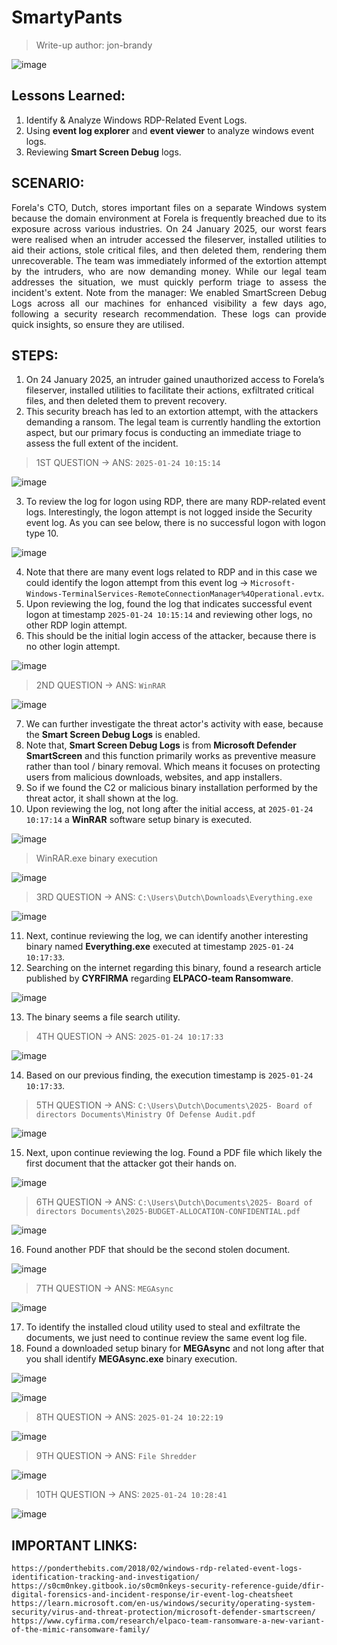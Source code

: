 # SmartyPants
> Write-up author: jon-brandy

![image](https://github.com/user-attachments/assets/6e7472c6-bf29-469d-92bb-49e8b948fd46)


## Lessons Learned:
1. Identify & Analyze Windows RDP-Related Event Logs.
2. Using **event log explorer** and **event viewer** to analyze windows event logs.
3. Reviewing **Smart Screen Debug** logs.

## SCENARIO:

<p align="justify">Forela's CTO, Dutch, stores important files on a separate Windows system because the domain environment at Forela is frequently breached due to its exposure across various industries. On 24 January 2025, our worst fears were realised when an intruder accessed the fileserver, installed utilities to aid their actions, stole critical files, and then deleted them, rendering them unrecoverable. The team was immediately informed of the extortion attempt by the intruders, who are now demanding money. While our legal team addresses the situation, we must quickly perform triage to assess the incident's extent. Note from the manager: We enabled SmartScreen Debug Logs across all our machines for enhanced visibility a few days ago, following a security research recommendation. These logs can provide quick insights, so ensure they are utilised.</p>

## STEPS:
1. On 24 January 2025, an intruder gained unauthorized access to Forela’s fileserver, installed utilities to facilitate their actions, exfiltrated critical files, and then deleted them to prevent recovery.
2. This security breach has led to an extortion attempt, with the attackers demanding a ransom. The legal team is currently handling the extortion aspect, but our primary focus is conducting an immediate triage to assess the full extent of the incident.

> 1ST QUESTION -> ANS: `2025-01-24 10:15:14`

![image](https://github.com/user-attachments/assets/d94bdf93-6369-4e65-bb2f-fc1fc3ea9d17)

3. To review the log for logon using RDP, there are many RDP-related event logs. Interestingly, the logon attempt is not logged inside the Security event log. As you can see below, there is no successful logon with logon type 10.

![image](https://github.com/user-attachments/assets/8dec4e05-b8f3-4dad-86f9-e912e6076013)


4. Note that there are many event logs related to RDP and in this case we could identify the logon attempt from this event log -> `Microsoft-Windows-TerminalServices-RemoteConnectionManager%4Operational.evtx`.
5. Upon reviewing the log, found the log that indicates successful event logon at timestamp `2025-01-24 10:15:14` and reviewing other logs, no other RDP login attempt.
6. This should be the initial login access of the attacker, because there is no other login attempt.

![image](https://github.com/user-attachments/assets/64bf5f50-f493-4f09-a4e1-76611ec54cfa)


> 2ND QUESTION -> ANS: `WinRAR`

![image](https://github.com/user-attachments/assets/50b412a0-82a6-4f18-954f-d61ded782e47)

7. We can further investigate the threat actor's activity with ease, because the **Smart Screen Debug Logs** is enabled.
8. Note that, **Smart Screen Debug Logs** is from **Microsoft Defender SmartScreen** and this function primarily works as preventive measure rather than tool / binary removal. Which means it focuses on protecting users from malicious downloads, websites, and app installers.
9. So if we found the C2 or malicious binary installation performed by the threat actor, it shall shown at the log.
10. Upon reviewing the log, not long after the initial access, at `2025-01-24 10:17:14` a **WinRAR** software setup binary is executed.

![image](https://github.com/user-attachments/assets/d94533d6-24e9-4cb4-8647-37dd0ec812a1)

> WinRAR.exe binary execution

![image](https://github.com/user-attachments/assets/a6eaec8e-abe3-4f01-bea0-3635b7746553)


> 3RD QUESTION -> ANS: `C:\Users\Dutch\Downloads\Everything.exe`

![image](https://github.com/user-attachments/assets/cd70cd64-c2d5-4178-939b-e9db77473350)

11. Next, continue reviewing the log, we can identify another interesting binary named **Everything.exe** executed at timestamp `2025-01-24 10:17:33`.
12. Searching on the internet regarding this binary, found a research article published by **CYRFIRMA** regarding **ELPACO-team Ransomware**.

![image](https://github.com/user-attachments/assets/a7d57f46-43ed-4a8f-8799-fa698bb18a51)

13. The binary seems a file search utility.

> 4TH QUESTION -> ANS: `2025-01-24 10:17:33`

![image](https://github.com/user-attachments/assets/6b3be03d-d7c0-4883-9ca9-5cc49bfc4fad)


14. Based on our previous finding, the execution timestamp is `2025-01-24 10:17:33`.


> 5TH QUESTION -> ANS: `C:\Users\Dutch\Documents\2025- Board of directors Documents\Ministry Of Defense Audit.pdf`

![image](https://github.com/user-attachments/assets/94d2b3ef-8add-4d7e-a267-1ba5670d2263)


15. Next, upon continue reviewing the log. Found a PDF file which likely the first document that the attacker got their hands on.

![image](https://github.com/user-attachments/assets/e11321b3-e9f1-49f7-8350-dad2dce66e5c)


> 6TH QUESTION -> ANS: `C:\Users\Dutch\Documents\2025- Board of directors Documents\2025-BUDGET-ALLOCATION-CONFIDENTIAL.pdf`

![image](https://github.com/user-attachments/assets/4ef005ed-b067-4ce2-a25d-2ab5a34346d9)

16. Found another PDF that should be the second stolen document.

![image](https://github.com/user-attachments/assets/f2859c25-7421-4bf8-8633-49a1e197b6c4)


> 7TH QUESTION -> ANS: `MEGAsync`

![image](https://github.com/user-attachments/assets/f3395436-e559-407e-9492-d49d2f85855d)

17. To identify the installed cloud utility used to steal and exfiltrate the documents, we just need to continue review the same event log file.
18. Found a downloaded setup binary for **MEGAsync** and not long after that you shall identify **MEGAsync.exe** binary execution.

![image](https://github.com/user-attachments/assets/b14aac96-b8a7-47b7-9e43-7350629ed0b3)

![image](https://github.com/user-attachments/assets/9cbd12fc-54dd-4530-9a6c-f1f2c4bec039)

> 8TH QUESTION -> ANS: `2025-01-24 10:22:19`

![image](https://github.com/user-attachments/assets/94f03be4-af63-43e0-97f2-318d024f1e8d)




> 9TH QUESTION -> ANS: `File Shredder`

![image](https://github.com/user-attachments/assets/51b7cb02-4139-4415-8c7b-dfd45d9a9203)


> 10TH QUESTION -> ANS: `2025-01-24 10:28:41`

![image](https://github.com/user-attachments/assets/2d360039-bf08-4d1a-a261-103c1e6c8016)


## IMPORTANT LINKS:

```
https://ponderthebits.com/2018/02/windows-rdp-related-event-logs-identification-tracking-and-investigation/
https://s0cm0nkey.gitbook.io/s0cm0nkeys-security-reference-guide/dfir-digital-forensics-and-incident-response/ir-event-log-cheatsheet
https://learn.microsoft.com/en-us/windows/security/operating-system-security/virus-and-threat-protection/microsoft-defender-smartscreen/
https://www.cyfirma.com/research/elpaco-team-ransomware-a-new-variant-of-the-mimic-ransomware-family/
```

